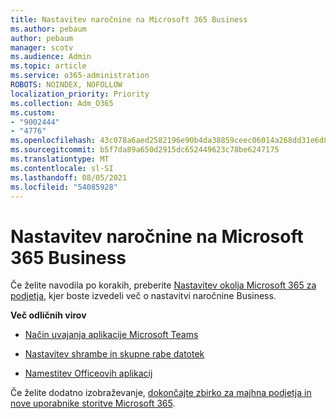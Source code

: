 ```yaml
---
title: Nastavitev naročnine na Microsoft 365 Business
ms.author: pebaum
author: pebaum
manager: scotv
ms.audience: Admin
ms.topic: article
ms.service: o365-administration
ROBOTS: NOINDEX, NOFOLLOW
localization_priority: Priority
ms.collection: Adm_O365
ms.custom:
- "9002444"
- "4776"
ms.openlocfilehash: 43c078a6aed2582196e90b4da38859ceec06014a268dd31e6d8ba381cc45f4a9
ms.sourcegitcommit: b5f7da89a650d2915dc652449623c78be6247175
ms.translationtype: MT
ms.contentlocale: sl-SI
ms.lasthandoff: 08/05/2021
ms.locfileid: "54085928"
---
```

# <a name="set-up-a-microsoft-365-business-subscription"></a>Nastavitev naročnine na Microsoft 365 Business

Če želite navodila po korakih, preberite [Nastavitev okolja Microsoft 365 za podjetja](https://docs.microsoft.com/microsoft-365/admin/setup/setup?view=o365-worldwide), kjer boste izvedeli več o nastavitvi naročnine Business. 

**Več odličnih virov**

- [Način uvajanja aplikacije Microsoft Teams](https://docs.microsoft.com/microsoftteams/how-to-roll-out-teams?toc=%2Foffice365%2Fadmin%2Ftoc.json&bc=%2Foffice365%2Fadmin%2Fbreadcrumb%2Ftoc.json&view=o365-worldwide)

- [Nastavitev shrambe in skupne rabe datotek](https://docs.microsoft.com/microsoft-365/admin/setup/set-up-file-storage-and-sharing?view=o365-worldwide)

- [Namestitev Officeovih aplikacij](https://docs.microsoft.com/microsoft-365/admin/setup/install-applications?view=o365-worldwide)

Če želite dodatno izobraževanje, [dokončajte zbirko za majhna podjetja in nove uporabnike storitve Microsoft 365](https://support.office.com/article/set-up-your-small-business-6ab4bbcd-79cf-4000-a0bd-d42ce4d12816).
